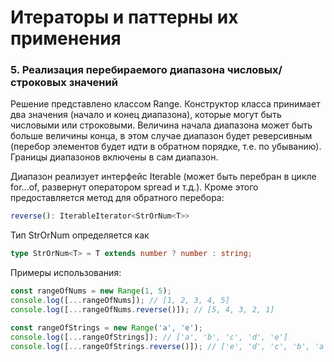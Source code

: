 # Итераторы и паттерны их применения

### 5. Реализация перебираемого диапазона числовых/строковых значений

Решение представлено классом Range. Конструктор класса принимает два значения (начало и конец диапазона), которые могут быть числовыми или строковыми. Величина начала диапазона может быть больше величины конца, в этом случае диапазон будет реверсивным (перебор элементов будет идти в обратном порядке, т.е. по убыванию). Границы диапазонов включены в сам диапазон.

Диапазон реализует интерфейс Iterable (может быть перебран в цикле for...of, развернут оператором spread и т.д.). Кроме этого предоставляется метод для обратного перебора:

```ts
reverse(): IterableIterator<StrOrNum<T>>
```

Тип StrOrNum определяется как

```ts
type StrOrNum<T> = T extends number ? number : string;
```

Примеры использования:

```js
const rangeOfNums = new Range(1, 5);
console.log([...rangeOfNums]); // [1, 2, 3, 4, 5]
console.log([...rangeOfNums.reverse()]); // [5, 4, 3, 2, 1]

const rangeOfStrings = new Range('a', 'e');
console.log([...rangeOfStrings]); // ['a', 'b', 'c', 'd', 'e']
console.log([...rangeOfStrings.reverse()]); // ['e', 'd', 'c', 'b', 'a']
```
